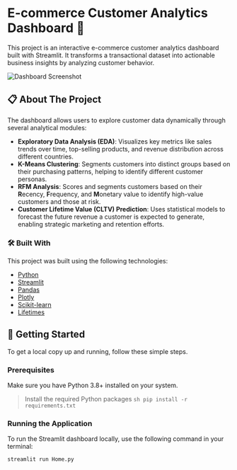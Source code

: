 # E-commerce Customer Analytics Dashboard 🛒

This project is an interactive e-commerce customer analytics dashboard built with Streamlit. It transforms a transactional dataset into actionable business insights by analyzing customer behavior.

![Dashboard Screenshot](https://drive.google.com/file/d/18ip6tY9jxF1NLavNlGJOQPS4K384DpfJ/view?usp=drive_link) <!-- Add a screenshot of your app here later! -->

## 📋 About The Project

The dashboard allows users to explore customer data dynamically through several analytical modules:

* **Exploratory Data Analysis (EDA)**: Visualizes key metrics like sales trends over time, top-selling products, and revenue distribution across different countries.
* **K-Means Clustering**: Segments customers into distinct groups based on their purchasing patterns, helping to identify different customer personas.
* **RFM Analysis**: Scores and segments customers based on their **R**ecency, **F**requency, and **M**onetary value to identify high-value customers and those at risk.
* **Customer Lifetime Value (CLTV) Prediction**: Uses statistical models to forecast the future revenue a customer is expected to generate, enabling strategic marketing and retention efforts.

### 🛠️ Built With

This project was built using the following technologies:

* [Python](https://www.python.org/)
* [Streamlit](https://streamlit.io/)
* [Pandas](https://pandas.pydata.org/)
* [Plotly](https://plotly.com/python/)
* [Scikit-learn](https://scikit-learn.org/)
* [Lifetimes](https://lifetimes.readthedocs.io/en/latest/)

## 🚀 Getting Started

To get a local copy up and running, follow these simple steps.

### Prerequisites

Make sure you have Python 3.8+ installed on your system.

>  Install the required Python packages
    ```sh
    pip install -r requirements.txt
    ```

### Running the Application

To run the Streamlit dashboard locally, use the following command in your terminal:

```sh
streamlit run Home.py

